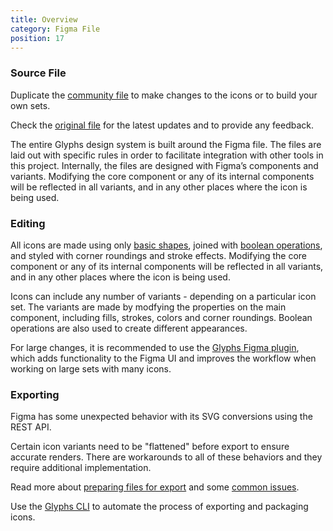 ```yaml
---
title: Overview
category: Figma File
position: 17
---
```


### Source File

<alert>

[cf]: https://www.figma.com/community/file/899031264835768805/Glyphs-Icons
[of]: https://www.figma.com/file/2TsY9yqFso1zrvF8LNcVE7/Glyphs-Icons

Duplicate the [community file][cf] to make changes to the icons or to build your own sets.

Check the [original file][of] for the latest updates and to provide any feedback.

</alert>

<!-- <a class="block rounded-2xl overflow-hidden" href="https://www.figma.com/community/file/899031264835768805/Glyphs-Icons">
  <img class="show-dark" src="/content/community-dark.jpg" style="margin: 0" alt="Community File Preview" />
  <img class="show-light" src="/content/community-light.jpg" style="margin: 0" alt="Community File Preview" />
</a> -->

The entire Glyphs design system is built around the Figma file. The files are laid out with specific rules in order to facilitate integration with other tools in this project. Internally, the files are designed with Figma’s components and variants. Modifying the core component or any of its internal components will be reflected in all variants, and in any other places where the icon is being used.

### Editing

[cli]: /docs/cli/install-cli
[plugin]: /docs/plugin/install-plugin
[bo]: https://help.figma.com/hc/en-us/articles/360039957534-Boolean-Operations
[st]: https://help.figma.com/hc/en-us/articles/360040450133-Using-Shape-Tools


All icons are made using only [basic shapes][st], joined with [boolean operations][bo], and styled with corner roundings and stroke effects. Modifying the core component or any of its internal components will be reflected in all variants, and in any other places where the icon is being used.

Icons can include any number of variants -  depending on a particular icon set. The variants are made by modfying the properties on the main component, including fills, strokes, colors and corner roundings. Boolean operations are also used to create different appearances.

For large changes, it is recommended to use the [Glyphs Figma plugin][plugin], which adds functionality to the Figma UI and improves the workflow when working on large sets with many icons.

### Exporting

<alert type="warning">

Figma has some unexpected behavior with its SVG conversions using the REST API.

Certain icon variants need to be "flattened" before export to ensure accurate renders. There are workarounds to all of these behaviors and they require additional implementation.

</alert>

Read more about [preparing files for export](/docs/figma/exporting) and some [common issues](/docs/figma/exporting#common-issues).

Use the [Glyphs CLI][cli] to automate the process of exporting and packaging icons.

